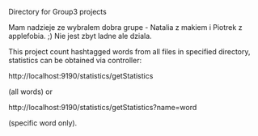 Directory for Group3 projects

Mam nadzieje ze wybralem dobra grupe - Natalia z makiem i Piotrek z applefobia. ;) Nie jest zbyt ladne ale dziala.

This project count hashtagged words from all files in specified directory, statistics can be obtained via controller:

http://localhost:9190/statistics/getStatistics 

(all words) or

http://localhost:9190/statistics/getStatistics?name=word

(specific word only).
